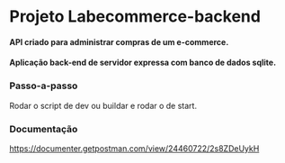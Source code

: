 
# Projeto Labecommerce-backend

#### API criado para administrar compras de um e-commerce. <br>

#### Aplicação back-end de servidor expressa com banco de dados sqlite.

### Passo-a-passo
Rodar o script de dev ou buildar e rodar o de start.

### Documentação
https://documenter.getpostman.com/view/24460722/2s8ZDeUykH
 
